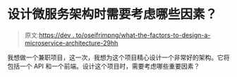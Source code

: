 # 设计微服务架构时需要考虑哪些因素？

> 原文:[https://dev . to/oseifrimpng/what-the-factors-to-design-a-microservice-architecture-29hh](https://dev.to/oseifrimpong/what-are-the-factors-to-consider-when-designing-a-microservice-architecture-29hh)

我想做一个兼职项目，这一次，我想为这个项目精心设计一个非常好的架构。它将包括一个 API 和一个前端。设计这个项目时，需要考虑哪些重要因素？